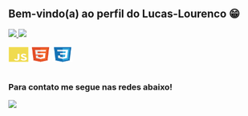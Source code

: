 ## Bem-vindo(a) ao perfil do Lucas-Lourenco 😁

<div>
 <a href="https://github.com/Lucas-Lourenco">
   <img height="180em" src="https://github-readme-stats.vercel.app/api?username=Lucas-Lourenco&show_icons=true&theme=tokyonight&include_all_commits=true&count_private=true"/>
   <img height="180em" src="https://github-readme-stats.vercel.app/api/top-langs/?username=Lucas-Lourenco&layout=compact&langs_count=6&theme=tokyonight"/></a>
</div>
 
    
<div style="display: inline_block"><br>
  <img align="center" alt="Js" height="30" width="40" src="https://raw.githubusercontent.com/devicons/devicon/master/icons/javascript/javascript-plain.svg">
  <img align="center" alt="HTML" height="30" width="40" src="https://raw.githubusercontent.com/devicons/devicon/master/icons/html5/html5-original.svg">
  <img align="center" alt="CSS" height="30" width="40" src="https://raw.githubusercontent.com/devicons/devicon/master/icons/css3/css3-original.svg">
</div>
 
<br>
 
### Para contato me segue nas redes abaixo!
 
<div>  
  <a href="https://www.linkedin.com/in/lucas-lourenço-a88254302/" target="_blank"><img src="https://img.shields.io/badge/-LinkedIn-%230077B5?style=for-the-badge&logo=linkedin&logoColor=white"></a>
</div>
